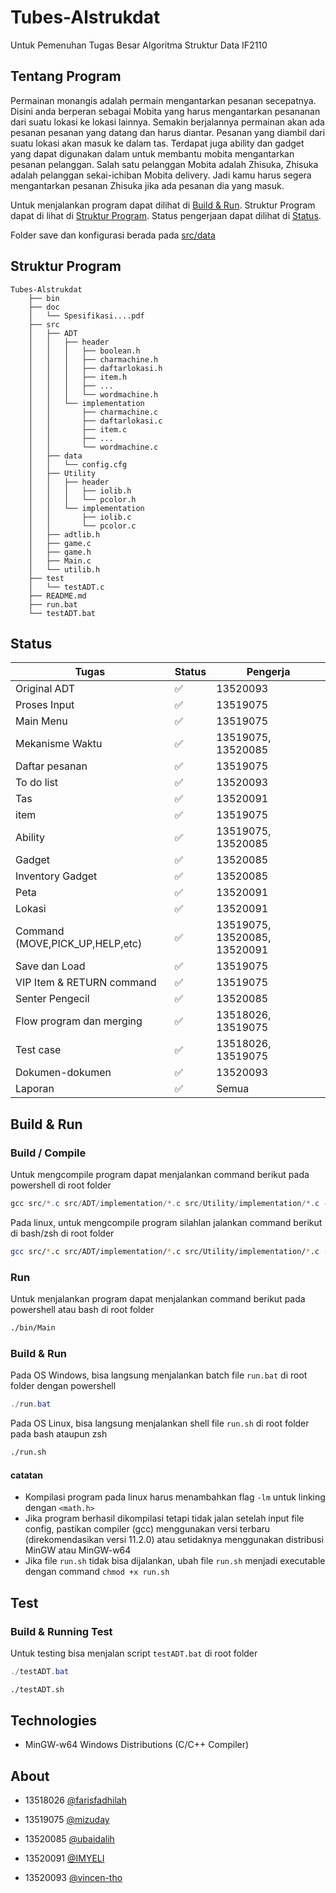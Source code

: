 # Tubes-Alstrukdat

Untuk Pemenuhan Tugas Besar Algoritma Struktur Data IF2110

## Tentang Program

Permainan monangis adalah permain mengantarkan pesanan secepatnya. Disini anda berperan sebagai Mobita yang harus mengantarkan pesananan dari suatu lokasi ke lokasi lainnya. Semakin berjalannya permainan akan ada pesanan pesanan yang datang dan harus diantar. Pesanan yang diambil dari suatu lokasi akan masuk ke dalam tas. Terdapat juga ability dan gadget yang dapat digunakan dalam untuk membantu mobita mengantarkan pesanan pelanggan. Salah satu pelanggan Mobita adalah Zhisuka, Zhisuka adalah pelanggan sekai-ichiban Mobita delivery. Jadi kamu harus segera mengantarkan pesanan Zhisuka jika ada pesanan dia yang masuk.


Untuk menjalankan program dapat dilihat di [Build & Run](#Build--Run). Struktur Program dapat di lihat di [Struktur Program](#Struktur-Program). Status pengerjaan dapat dilihat di [Status](#Status).


Folder save dan konfigurasi berada pada [src/data](/src/data)

## Struktur Program

```
Tubes-Alstrukdat
    ├── bin
    ├── doc
    │   └── Spesifikasi....pdf
    ├── src
    │   ├── ADT
    │   │   ├── header
    │   │   │   ├── boolean.h
    │   │   │   ├── charmachine.h
    │   │   │   ├── daftarlokasi.h       
    │   │   │   ├── item.h
    │   │   │   ├── ...
    │   │   │   └── wordmachine.h
    │   │   └── implementation         
    │   │       ├── charmachine.c
    │   │       ├── daftarlokasi.c       
    │   │       ├── item.c
    │   │       ├── ...
    │   │       └── wordmachine.c
    │   ├── data
    │   │   └── config.cfg
    │   ├── Utility
    │   │   ├── header
    │   │   │   ├── iolib.h
    │   │   │   └── pcolor.h
    │   │   └── implementation
    │   │       ├── iolib.c
    │   │       └── pcolor.c
    │   ├── adtlib.h
    │   ├── game.c
    │   ├── game.h
    │   ├── Main.c
    │   └── utilib.h
    ├── test
    │   └── testADT.c
    ├── README.md
    ├── run.bat
    └── testADT.bat
```


## Status                             

|   Tugas           | Status   |   Pengerja         | 
|---                 |---          |---             |
|   Original ADT     | ✅         | 13520093        | 
|   Proses Input     | ✅         | 13519075        | 
|   Main Menu        | ✅         | 13519075        | 
|   Mekanisme Waktu  | ✅         | 13519075, 13520085    |
|   Daftar pesanan   | ✅         | 13519075        |
|   To do list       | ✅         | 13520093        | 
|   Tas              | ✅         | 13520091        | 
|   item             | ✅         | 13519075        | 
|   Ability          | ✅         | 13519075, 13520085    | 
|   Gadget           | ✅         | 13520085        | 
|   Inventory Gadget | ✅         | 13520085        | 
|   Peta             | ✅         | 13520091        | 
|   Lokasi           | ✅         | 13520091        | 
|   Command (MOVE,PICK_UP,HELP,etc) | ✅        | 13519075, 13520085, 13520091      | 
|   Save dan Load    | ✅         | 13519075           | 
|   VIP Item & RETURN command  | ✅         | 13519075          | 
|   Senter Pengecil  | ✅         | 13520085        | 
|   Flow program dan merging   | ✅         | 13518026, 13519075           |
|   Test case        | ✅         | 13518026, 13519075    | 
|   Dokumen-dokumen  | ✅         | 13520093        | 
|   Laporan          | ✅         |   Semua              | 

## Build & Run

### Build / Compile
Untuk mengcompile program dapat menjalankan command berikut pada powershell di root folder

```powershell
gcc src/*.c src/ADT/implementation/*.c src/Utility/implementation/*.c -o bin/Main
```

Pada linux, untuk mengcompile program silahlan jalankan command berikut di bash/zsh di root folder

```bash
gcc src/*.c src/ADT/implementation/*.c src/Utility/implementation/*.c -o bin/Main -lm
```

### Run
Untuk menjalankan program dapat menjalankan command berikut pada powershell atau bash di root folder

```bash
./bin/Main
```

### Build & Run
Pada OS Windows, bisa langsung menjalankan batch file `run.bat` di root folder dengan powershell

```powershell
./run.bat
```
Pada OS Linux, bisa langsung menjalankan shell file `run.sh` di root folder pada bash ataupun zsh
```bash
./run.sh
```

#### catatan
- Kompilasi program pada linux harus menambahkan flag `-lm` untuk linking dengan `<math.h>`
- Jika program berhasil dikompilasi tetapi tidak jalan setelah input file config, pastikan compiler (gcc) menggunakan versi terbaru (direkomendasikan versi 11.2.0) atau setidaknya menggunakan distribusi MinGW atau MinGW-w64
- Jika file `run.sh` tidak bisa dijalankan, ubah file `run.sh` menjadi executable dengan command `chmod +x run.sh`

## Test
### Build & Running Test
Untuk testing bisa menjalan script `testADT.bat` di root folder

```powershell
./testADT.bat
```
```bash
./testADT.sh
```

## Technologies

- MinGW-w64 Windows Distributions (C/C++ Compiler)

## About

- 13518026 [@farisfadhilah](https://github.com/farisfadhilah)

- 13519075 [@mizuday](https://github.com/mizuday)

- 13520085 [@ubaidalih](https://github.com/ubaidalih)

- 13520091 [@IMYELI](https://github.com/IMYELI)

- 13520093 [@vincen-tho](https://github.com/vincen-tho)